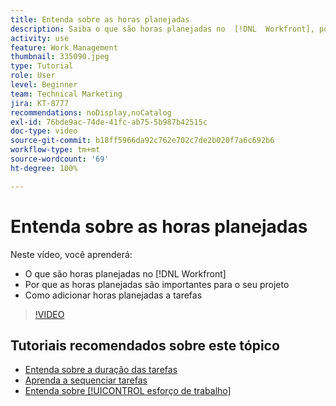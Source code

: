 ```yaml
---
title: Entenda sobre as horas planejadas
description: Saiba o que são horas planejadas no  [!DNL  Workfront], por que elas são importantes para o seu projeto e como adicioná-las em tarefas.
activity: use
feature: Work Management
thumbnail: 335090.jpeg
type: Tutorial
role: User
level: Beginner
team: Technical Marketing
jira: KT-8777
recommendations: noDisplay,noCatalog
exl-id: 76bde9ac-74de-41fc-ab75-5b987b42515c
doc-type: video
source-git-commit: b18ff5966da92c762e702c7de2b020f7a6c692b6
workflow-type: tm+mt
source-wordcount: '69'
ht-degree: 100%

---
```


# Entenda sobre as horas planejadas

Neste vídeo, você aprenderá:

* O que são horas planejadas no [!DNL  Workfront]
* Por que as horas planejadas são importantes para o seu projeto
* Como adicionar horas planejadas a tarefas

>[!VIDEO](https://video.tv.adobe.com/v/335090/?quality=12&learn=on)


<!---
learn more urls:
Overview of task duration and duration type
Planned hours overview
--->

## Tutoriais recomendados sobre este tópico

* [Entenda sobre a duração das tarefas](/help/manage-work/tasks/understand-task-durations.md)
* [Aprenda a sequenciar tarefas](/help/manage-work/tasks/learn-to-sequence-tasks.md)
* [Entenda sobre [!UICONTROL esforço de trabalho]](/help/manage-work/tasks/understand-work-effort.md)

